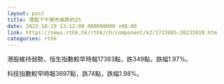 ```yaml
---
layout: post
title: 港股下午開市後跌約2%
date: 2023-10-19 13:12:08.000000000 +08:00
link: https://news.rthk.hk/rthk/ch/component/k2/1723885-20231019.htm
categories: rthk
---
```


港股維持弱勢，恒生指數較早時報17383點，跌349點，跌幅1.97%。

科技指數較早時報3697點，跌74點，跌幅1.98%。
